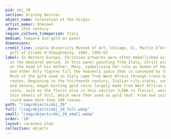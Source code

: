 ```yaml
---
pid: obj_29
section: Driving Desires
object_name: Coronation of the Virgin
artist_maker: Unknown
_date: 15th century
region_culture_timeperiod: Italy
medium: Tempera and gold on panel
dimensions: 
credit_line: Loyola University Museum of Art, Chicago, IL, Martin D’Arcy, S.J., Collection,
  gift of Eileen O'Shaughnessy, 1985, 1985:03
label: In Western Europe, Christian artworks were often embellished with gold leaf
  in the medieval period. In this panel painting from Italy, Christ places a crown
  on the head of his mother, Mary, symbolizing her role as Queen of Heaven. Angels
  and other holy figures fill the heavenly space that is conveyed by the golden background.
  Much of the gold used in Italy came from West Africa through trans-Saharan trade
  routes. Beginning in the thirteenth century, Italian city-states, such as Florence
  and Venice, began minting gold coins largely made from West African gold. These
  coins, such as the florin also in this section (LINK to florin), were beaten into
  thin sheets of foil, which were then used as gold leaf. From one coin, craftsmen
  could make more than 100 leaves.
path: "/img/objects/obj_29"
full: "/img/objects/obj_29_full.webp"
small: "/img/objects/obj_29_small.webp"
order: '28'
layout: caravans_item
collection: objects
---
```


